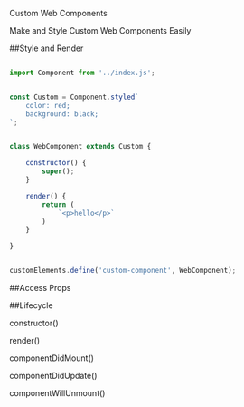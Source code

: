 
Custom Web Components

Make and Style Custom Web Components Easily


##Style and Render

```javascript

import Component from '../index.js';


const Custom = Component.styled`
    color: red;
    background: black;
`;


class WebComponent extends Custom {

    constructor() {
        super();
    }

    render() {
        return (
            `<p>hello</p>`
        )
    }

}


customElements.define('custom-component', WebComponent);

```


##Access Props


##Lifecycle

constructor()

render()

componentDidMount()

componentDidUpdate()

componentWillUnmount()

